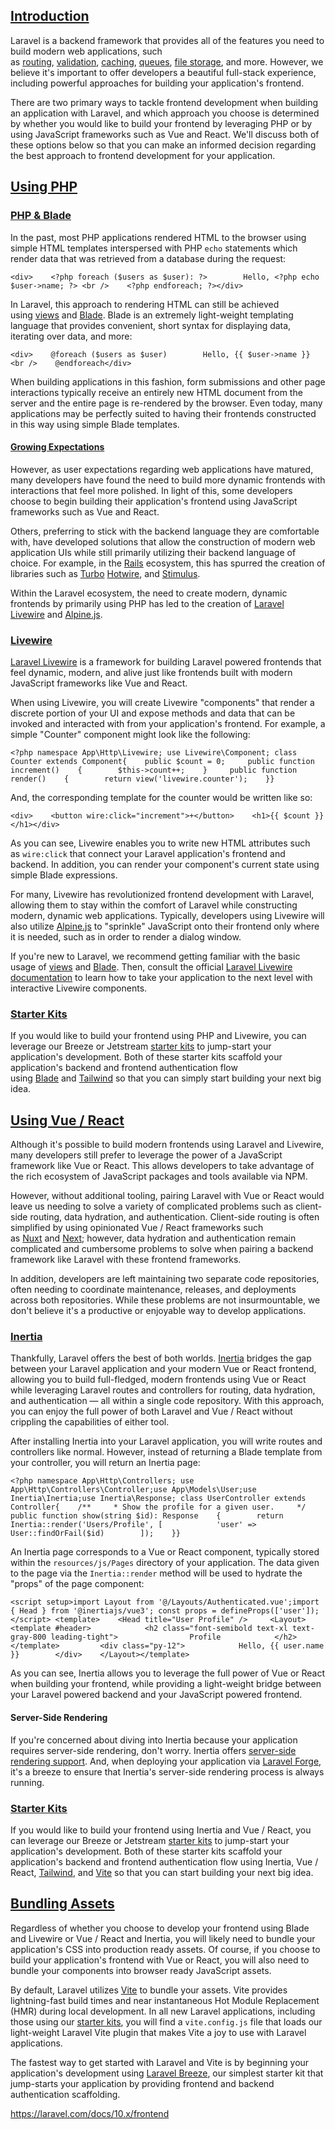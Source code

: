 ## [Introduction](https://laravel.com/docs/10.x/frontend#introduction)

Laravel is a backend framework that provides all of the features you need to build modern web applications, such as [routing](https://laravel.com/docs/10.x/routing), [validation](https://laravel.com/docs/10.x/validation), [caching](https://laravel.com/docs/10.x/cache), [queues](https://laravel.com/docs/10.x/queues), [file storage](https://laravel.com/docs/10.x/filesystem), and more. However, we believe it's important to offer developers a beautiful full-stack experience, including powerful approaches for building your application's frontend.

There are two primary ways to tackle frontend development when building an application with Laravel, and which approach you choose is determined by whether you would like to build your frontend by leveraging PHP or by using JavaScript frameworks such as Vue and React. We'll discuss both of these options below so that you can make an informed decision regarding the best approach to frontend development for your application.

## [Using PHP](https://laravel.com/docs/10.x/frontend#using-php)

### [PHP & Blade](https://laravel.com/docs/10.x/frontend#php-and-blade)

In the past, most PHP applications rendered HTML to the browser using simple HTML templates interspersed with PHP `echo` statements which render data that was retrieved from a database during the request:

```
<div>    <?php foreach ($users as $user): ?>        Hello, <?php echo $user->name; ?> <br />    <?php endforeach; ?></div>
```

In Laravel, this approach to rendering HTML can still be achieved using [views](https://laravel.com/docs/10.x/views) and [Blade](https://laravel.com/docs/10.x/blade). Blade is an extremely light-weight templating language that provides convenient, short syntax for displaying data, iterating over data, and more:

```
<div>    @foreach ($users as $user)        Hello, {{ $user->name }} <br />    @endforeach</div>
```

When building applications in this fashion, form submissions and other page interactions typically receive an entirely new HTML document from the server and the entire page is re-rendered by the browser. Even today, many applications may be perfectly suited to having their frontends constructed in this way using simple Blade templates.

#### [Growing Expectations](https://laravel.com/docs/10.x/frontend#growing-expectations)

However, as user expectations regarding web applications have matured, many developers have found the need to build more dynamic frontends with interactions that feel more polished. In light of this, some developers choose to begin building their application's frontend using JavaScript frameworks such as Vue and React.

Others, preferring to stick with the backend language they are comfortable with, have developed solutions that allow the construction of modern web application UIs while still primarily utilizing their backend language of choice. For example, in the [Rails](https://rubyonrails.org/) ecosystem, this has spurred the creation of libraries such as [Turbo](https://turbo.hotwired.dev/) [Hotwire](https://hotwired.dev/), and [Stimulus](https://stimulus.hotwired.dev/).

Within the Laravel ecosystem, the need to create modern, dynamic frontends by primarily using PHP has led to the creation of [Laravel Livewire](https://livewire.laravel.com/) and [Alpine.js](https://alpinejs.dev/).

### [Livewire](https://laravel.com/docs/10.x/frontend#livewire)

[Laravel Livewire](https://livewire.laravel.com/) is a framework for building Laravel powered frontends that feel dynamic, modern, and alive just like frontends built with modern JavaScript frameworks like Vue and React.

When using Livewire, you will create Livewire "components" that render a discrete portion of your UI and expose methods and data that can be invoked and interacted with from your application's frontend. For example, a simple "Counter" component might look like the following:

```
<?php namespace App\Http\Livewire; use Livewire\Component; class Counter extends Component{    public $count = 0;     public function increment()    {        $this->count++;    }     public function render()    {        return view('livewire.counter');    }}
```

And, the corresponding template for the counter would be written like so:

```
<div>    <button wire:click="increment">+</button>    <h1>{{ $count }}</h1></div>
```

As you can see, Livewire enables you to write new HTML attributes such as `wire:click` that connect your Laravel application's frontend and backend. In addition, you can render your component's current state using simple Blade expressions.

For many, Livewire has revolutionized frontend development with Laravel, allowing them to stay within the comfort of Laravel while constructing modern, dynamic web applications. Typically, developers using Livewire will also utilize [Alpine.js](https://alpinejs.dev/) to "sprinkle" JavaScript onto their frontend only where it is needed, such as in order to render a dialog window.

If you're new to Laravel, we recommend getting familiar with the basic usage of [views](https://laravel.com/docs/10.x/views) and [Blade](https://laravel.com/docs/10.x/blade). Then, consult the official [Laravel Livewire documentation](https://livewire.laravel.com/docs) to learn how to take your application to the next level with interactive Livewire components.

### [Starter Kits](https://laravel.com/docs/10.x/frontend#php-starter-kits)

If you would like to build your frontend using PHP and Livewire, you can leverage our Breeze or Jetstream [starter kits](https://laravel.com/docs/10.x/starter-kits) to jump-start your application's development. Both of these starter kits scaffold your application's backend and frontend authentication flow using [Blade](https://laravel.com/docs/10.x/blade) and [Tailwind](https://tailwindcss.com/) so that you can simply start building your next big idea.

## [Using Vue / React](https://laravel.com/docs/10.x/frontend#using-vue-react)

Although it's possible to build modern frontends using Laravel and Livewire, many developers still prefer to leverage the power of a JavaScript framework like Vue or React. This allows developers to take advantage of the rich ecosystem of JavaScript packages and tools available via NPM.

However, without additional tooling, pairing Laravel with Vue or React would leave us needing to solve a variety of complicated problems such as client-side routing, data hydration, and authentication. Client-side routing is often simplified by using opinionated Vue / React frameworks such as [Nuxt](https://nuxt.com/) and [Next](https://nextjs.org/); however, data hydration and authentication remain complicated and cumbersome problems to solve when pairing a backend framework like Laravel with these frontend frameworks.

In addition, developers are left maintaining two separate code repositories, often needing to coordinate maintenance, releases, and deployments across both repositories. While these problems are not insurmountable, we don't believe it's a productive or enjoyable way to develop applications.

### [Inertia](https://laravel.com/docs/10.x/frontend#inertia)

Thankfully, Laravel offers the best of both worlds. [Inertia](https://inertiajs.com/) bridges the gap between your Laravel application and your modern Vue or React frontend, allowing you to build full-fledged, modern frontends using Vue or React while leveraging Laravel routes and controllers for routing, data hydration, and authentication — all within a single code repository. With this approach, you can enjoy the full power of both Laravel and Vue / React without crippling the capabilities of either tool.

After installing Inertia into your Laravel application, you will write routes and controllers like normal. However, instead of returning a Blade template from your controller, you will return an Inertia page:

```
<?php namespace App\Http\Controllers; use App\Http\Controllers\Controller;use App\Models\User;use Inertia\Inertia;use Inertia\Response; class UserController extends Controller{    /**     * Show the profile for a given user.     */    public function show(string $id): Response    {        return Inertia::render('Users/Profile', [            'user' => User::findOrFail($id)        ]);    }}
```

An Inertia page corresponds to a Vue or React component, typically stored within the `resources/js/Pages` directory of your application. The data given to the page via the `Inertia::render` method will be used to hydrate the "props" of the page component:

```
<script setup>import Layout from '@/Layouts/Authenticated.vue';import { Head } from '@inertiajs/vue3'; const props = defineProps(['user']);</script> <template>    <Head title="User Profile" />     <Layout>        <template #header>            <h2 class="font-semibold text-xl text-gray-800 leading-tight">                Profile            </h2>        </template>         <div class="py-12">            Hello, {{ user.name }}        </div>    </Layout></template>
```

As you can see, Inertia allows you to leverage the full power of Vue or React when building your frontend, while providing a light-weight bridge between your Laravel powered backend and your JavaScript powered frontend.

#### Server-Side Rendering

If you're concerned about diving into Inertia because your application requires server-side rendering, don't worry. Inertia offers [server-side rendering support](https://inertiajs.com/server-side-rendering). And, when deploying your application via [Laravel Forge](https://forge.laravel.com/), it's a breeze to ensure that Inertia's server-side rendering process is always running.

### [Starter Kits](https://laravel.com/docs/10.x/frontend#inertia-starter-kits)

If you would like to build your frontend using Inertia and Vue / React, you can leverage our Breeze or Jetstream [starter kits](https://laravel.com/docs/10.x/starter-kits#breeze-and-inertia) to jump-start your application's development. Both of these starter kits scaffold your application's backend and frontend authentication flow using Inertia, Vue / React, [Tailwind](https://tailwindcss.com/), and [Vite](https://vitejs.dev/) so that you can start building your next big idea.

## [Bundling Assets](https://laravel.com/docs/10.x/frontend#bundling-assets)

Regardless of whether you choose to develop your frontend using Blade and Livewire or Vue / React and Inertia, you will likely need to bundle your application's CSS into production ready assets. Of course, if you choose to build your application's frontend with Vue or React, you will also need to bundle your components into browser ready JavaScript assets.

By default, Laravel utilizes [Vite](https://vitejs.dev/) to bundle your assets. Vite provides lightning-fast build times and near instantaneous Hot Module Replacement (HMR) during local development. In all new Laravel applications, including those using our [starter kits](https://laravel.com/docs/10.x/starter-kits), you will find a `vite.config.js` file that loads our light-weight Laravel Vite plugin that makes Vite a joy to use with Laravel applications.

The fastest way to get started with Laravel and Vite is by beginning your application's development using [Laravel Breeze](https://laravel.com/docs/10.x/starter-kits#laravel-breeze), our simplest starter kit that jump-starts your application by providing frontend and backend authentication scaffolding.

https://laravel.com/docs/10.x/frontend